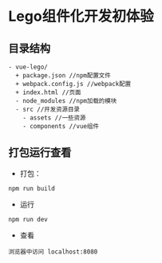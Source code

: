 # Lego组件化开发初体验


## 目录结构

```
- vue-lego/
  + package.json //npm配置文件
  + webpack.config.js //webpack配置
  + index.html //页面
  - node_modules //npm加载的模块
  - src //开发资源目录
    - assets //一些资源
    - components //vue组件
```


## 打包运行查看

* 打包：

```
npm run build
```

* 运行

```
npm run dev
```

* 查看

```
浏览器中访问 localhost:8080
```
